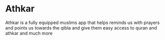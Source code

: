 # Athkar

Athkar is a fully equipped muslims app that helps reminds us with prayers and points us towards the qibla and give them easy access to quran and athkar and much more
